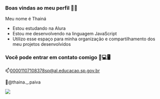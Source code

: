 ### Boas vindas ao meu perfil 🏴‍☠️

Meu nome é Thainá

- Estou estudando na Alura
- Estou me desenvolvendo na linguagem JavaScript
- Utilizo esse espaço para minha organização e compartilhamento dos meu projetos desenvolvidos

### Você pode entrar em contato comigo 📱💻🖥️

📫00001107108378sp@al.educacao.sp.gov.br

📱@thaina._.paiva

![](https://www.google.com/url?sa=i&url=https%3A%2F%2Faminoapps.com%2Fc%2Fcomunidade-de-gumball-ofc%2Fpage%2Fitem%2Fcarrie-krueger%2FPgMb_7Gs3IGbZ3BXQ6jwzPrJQ1mwGW4aw&psig=AOvVaw1CtJOI6fLB4oVDfMpL6eIf&ust=1716584493432000&source=images&cd=vfe&opi=89978449&ved=0CA8QjRxqFwoTCLCKq-DVpIYDFQAAAAAdAAAAABAV)
